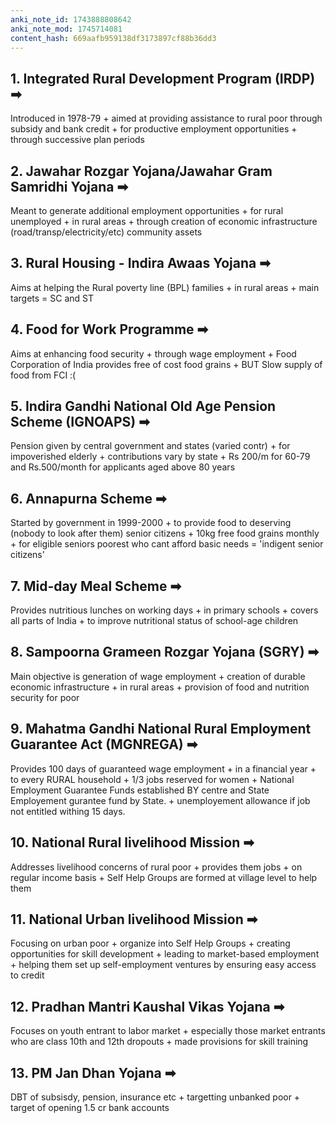 ```yaml
---
anki_note_id: 1743888808642
anki_note_mod: 1745714081
content_hash: 669aafb959138df3173897cf88b36dd3
---
```


## 1. Integrated Rural Development Program (IRDP) ➡

Introduced in 1978-79 + aimed at providing assistance to rural poor through subsidy and bank credit + for productive employment opportunities + through successive plan periods

## 2. Jawahar Rozgar Yojana/Jawahar Gram Samridhi Yojana ➡

Meant to generate additional employment opportunities + for rural unemployed + in rural areas + through creation of economic infrastructure (road/transp/electricity/etc) community assets

## 3. Rural Housing - Indira Awaas Yojana ➡

Aims at helping the Rural poverty line (BPL) families + in rural areas + main targets = SC and ST

## 4. Food for Work Programme ➡

Aims at enhancing food security + through wage employment + Food Corporation of India provides free of cost food grains + BUT Slow supply of food from FCI :(

## 5. Indira Gandhi National Old Age Pension Scheme (IGNOAPS) ➡

Pension given by central government and states (varied contr) + for impoverished elderly + contributions vary by state + Rs 200/m for 60-79 and Rs.500/month for applicants aged above 80 years

## 6. Annapurna Scheme ➡

Started by government in 1999-2000 + to provide food to deserving (nobody to look after them) senior citizens + 10kg free food grains monthly + for eligible seniors poorest who cant afford basic needs = 'indigent senior citizens'

## 7. Mid-day Meal Scheme ➡

Provides nutritious lunches on working days + in primary schools + covers all parts of India + to improve nutritional status of school-age children

## 8. Sampoorna Grameen Rozgar Yojana (SGRY) ➡

Main objective is generation of wage employment + creation of durable economic infrastructure + in rural areas + provision of food and nutrition security for poor

## 9. Mahatma Gandhi National Rural Employment Guarantee Act (MGNREGA) ➡

Provides 100 days of guaranteed wage employment + in a financial year + to every RURAL household + 1/3 jobs reserved for women + National Employment Guarantee Funds established BY centre and State Employement gurantee fund by State. + unemployement allowance if job not entitled withing 15 days.

## 10. National Rural livelihood Mission ➡

Addresses livelihood concerns of rural poor + provides them jobs + on regular income basis + Self Help Groups are formed at village level to help them

## 11. National Urban livelihood Mission ➡

Focusing on urban poor + organize into Self Help Groups + creating opportunities for skill development + leading to market-based employment + helping them set up self-employment ventures by ensuring easy access to credit

## 12. Pradhan Mantri Kaushal Vikas Yojana ➡

Focuses on youth entrant to labor market + especially those market entrants who are class 10th and 12th dropouts + made provisions for skill training

## 13. PM Jan Dhan Yojana ➡

DBT of subsisdy, pension, insurance etc + targetting unbanked poor + target of opening 1.5 cr bank accounts